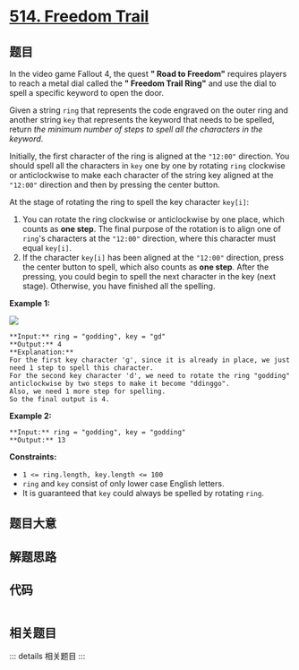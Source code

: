 # [514. Freedom Trail](https://leetcode.com/problems/freedom-trail)

## 题目

In the video game Fallout 4, the quest **" Road to Freedom"** requires players
to reach a metal dial called the **" Freedom Trail Ring"** and use the dial to
spell a specific keyword to open the door.

Given a string `ring` that represents the code engraved on the outer ring and
another string `key` that represents the keyword that needs to be spelled,
return _the minimum number of steps to spell all the characters in the
keyword_.

Initially, the first character of the ring is aligned at the `"12:00"`
direction. You should spell all the characters in `key` one by one by rotating
`ring` clockwise or anticlockwise to make each character of the string key
aligned at the `"12:00"` direction and then by pressing the center button.

At the stage of rotating the ring to spell the key character `key[i]`:

  1. You can rotate the ring clockwise or anticlockwise by one place, which counts as **one step**. The final purpose of the rotation is to align one of `ring`'s characters at the `"12:00"` direction, where this character must equal `key[i]`.
  2. If the character `key[i]` has been aligned at the `"12:00"` direction, press the center button to spell, which also counts as **one step**. After the pressing, you could begin to spell the next character in the key (next stage). Otherwise, you have finished all the spelling.



**Example 1:**

![](https://assets.leetcode.com/uploads/2018/10/22/ring.jpg)

    
    
    **Input:** ring = "godding", key = "gd"
    **Output:** 4
    **Explanation:**
    For the first key character 'g', since it is already in place, we just need 1 step to spell this character. 
    For the second key character 'd', we need to rotate the ring "godding" anticlockwise by two steps to make it become "ddinggo".
    Also, we need 1 more step for spelling.
    So the final output is 4.
    

**Example 2:**

    
    
    **Input:** ring = "godding", key = "godding"
    **Output:** 13
    



**Constraints:**

  * `1 <= ring.length, key.length <= 100`
  * `ring` and `key` consist of only lower case English letters.
  * It is guaranteed that `key` could always be spelled by rotating `ring`.


## 题目大意

## 解题思路

## 代码

```javascript

```

## 相关题目

::: details 相关题目
:::
